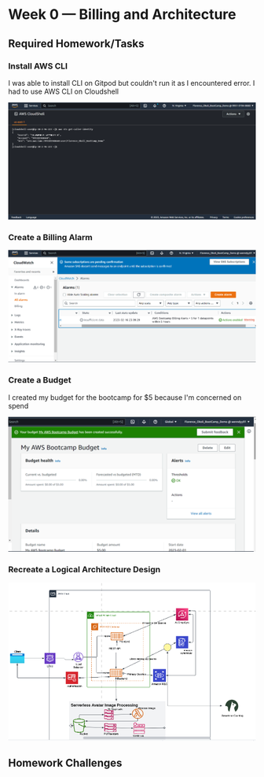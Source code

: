 # Week 0 — Billing and Architecture

## Required Homework/Tasks

### Install AWS CLI

I was able to install CLI on Gitpod but couldn't run it as I encountered error.
I had to use AWS CLI on Cloudshell

![Proof of AWS CLI on Cloudshell](assets/AWS%20CLI_CloudShell1.png)

### Create a Billing Alarm
![Proof of my billing alarm](assets/Billing%20alarm.png)


### Create a Budget
I created my budget for the bootcamp for $5 because I'm concerned on spend

![Proof of my budget](assets/Budget.png)

### Recreate a Logical Architecture Design
![Proofof my Logical Architecture Design](assets/Logical%20Architectural%20Diagram%20(2).png)

## Homework Challenges
